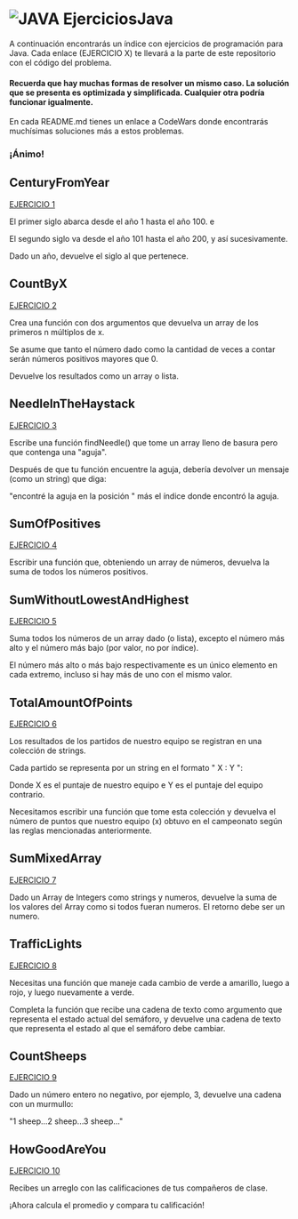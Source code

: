 # ![JAVA](https://img.shields.io/badge/Java-ED8B00?style=for-the-badge&logo=openjdk&logoColor=white) EjerciciosJava

A continuación encontrarás un índice con ejercicios de programación para Java.
Cada enlace (EJERCICIO X) te llevará a la parte de este repositorio con el código del problema.

#### Recuerda que hay muchas formas de resolver un mismo caso. La solución que se presenta es optimizada y simplificada. Cualquier otra podría funcionar igualmente.

En cada README.md tienes un enlace a CodeWars donde encontrarás muchísimas soluciones más a estos problemas.

### ¡Ánimo!

## CenturyFromYear

[EJERCICIO 1](01CenturyFromYear)

El primer siglo abarca desde el año 1 hasta el año 100. e

El segundo siglo va desde el año 101 hasta el año 200, y así sucesivamente.

Dado un año, devuelve el siglo al que pertenece.


## CountByX

[EJERCICIO 2](02CountByX)

Crea una función con dos argumentos que devuelva un array de los primeros n múltiplos de x.

Se asume que tanto el número dado como la cantidad de veces a contar serán números positivos mayores que 0.

Devuelve los resultados como un array o lista.



## NeedleInTheHaystack

[EJERCICIO 3](03NeedleInTheHaystack)

Escribe una función findNeedle() que tome un array lleno de basura pero que contenga una "aguja".

Después de que tu función encuentre la aguja, debería devolver un mensaje (como un string) que diga:

"encontré la aguja en la posición " más el índice donde encontró la aguja.



## SumOfPositives

[EJERCICIO 4](04SumOfPositives)

Escribir una función que, obteniendo un array de números, devuelva la suma de todos los números positivos.



## SumWithoutLowestAndHighest

[EJERCICIO 5](05SumWithoutLowestAndHighest)

Suma todos los números de un array dado (o lista), excepto el número más alto y el número más bajo (por valor, no por índice).

El número más alto o más bajo respectivamente es un único elemento en cada extremo, incluso si hay más de uno con el mismo valor.



## TotalAmountOfPoints

[EJERCICIO 6](06TotalAmountOfPoints)

Los resultados de los partidos de nuestro equipo se registran en una colección de strings.

Cada partido se representa por un string en el formato " X : Y ":

Donde X es el puntaje de nuestro equipo e Y es el puntaje del equipo contrario.

Necesitamos escribir una función que tome esta colección y devuelva el número de puntos que nuestro equipo (x) obtuvo en el campeonato según las reglas mencionadas anteriormente.



## SumMixedArray

[EJERCICIO 7](07SumMixedArray)

Dado un Array de Integers como strings y numeros, devuelve la suma de los valores del Array como si todos fueran numeros.
El retorno debe ser un numero.



## TrafficLights

[EJERCICIO 8](08TrafficLights)

Necesitas una función que maneje cada cambio de verde a amarillo, luego a rojo, y luego nuevamente a verde.

Completa la función que recibe una cadena de texto como argumento que representa el estado actual del semáforo, y devuelve una cadena de texto que representa el estado al que el semáforo debe cambiar.


## CountSheeps

[EJERCICIO 9](09CountSheeps)

Dado un número entero no negativo, por ejemplo, 3, devuelve una cadena con un murmullo:

"1 sheep...2 sheep...3 sheep..."


## HowGoodAreYou

[EJERCICIO 10](10HowGoodAreYou)

Recibes un arreglo con las calificaciones de tus compañeros de clase.

¡Ahora calcula el promedio y compara tu calificación!
